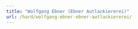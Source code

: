```yaml
---
title: "Wolfgang Ebner (Ebner Autlackiererei)"
url: /hard/wolfgang-ebner-ebner-autlackiererei/
---
```

